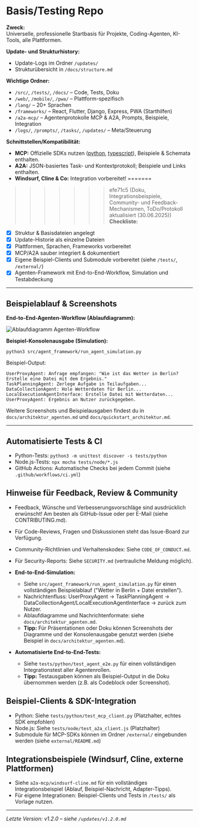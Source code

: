 
# Basis/Testing Repo

**Zweck:**  
Universelle, professionelle Startbasis für Projekte, Coding-Agenten, KI-Tools, alle Plattformen.

**Update- und Strukturhistory:**  
- Update-Logs im Ordner `/updates/`
- Strukturübersicht in `/docs/structure.md`

**Wichtige Ordner:**  
- `/src/`, `/tests/`, `/docs/` – Code, Tests, Doku
- `/web/`, `/mobile/`, `/pwa/` – Plattform-spezifisch
- `/lang/` – 20+ Sprachen
- `/frameworks/` – React, Flutter, Django, Express, PWA (Starthilfen)
- `/a2a-mcp/` – Agentenprotokolle MCP & A2A, Prompts, Beispiele, Integration
- `/logs/`, `/prompts/`, `/tasks/`, `/updates/` – Meta/Steuerung

**Schnittstellen/Kompatibilität:**
- **MCP:** Offizielle SDKs nutzen ([python](https://github.com/modelcontextprotocol/python-sdk), [typescript](https://github.com/modelcontextprotocol/typescript-sdk)), Beispiele & Schemata enthalten.
- **A2A:** JSON-basiertes Task- und Kontextprotokoll; Beispiele und Links enthalten.
- **Windsurf, Cline & Co:** Integration vorbereitet!
=======
>>>>>>> efe71c5 (Doku, Integrationsbeispiele, Community- und Feedback-Mechanismen, ToDo/Protokoll aktualisiert (30.06.2025))
**Checkliste:**  
- [x] Struktur & Basisdateien angelegt  
- [x] Update-Historie als einzelne Dateien  
- [x] Plattformen, Sprachen, Frameworks vorbereitet  
- [x] MCP/A2A sauber integriert & dokumentiert  
- [x] Eigene Beispiel-Clients und Submodule vorbereitet (siehe `/tests/`, `/external/`)
- [x] Agenten-Framework mit End-to-End-Workflow, Simulation und Testabdeckung

---

## Beispielablauf & Screenshots

**End-to-End-Agenten-Workflow (Ablaufdiagramm):**

![Ablaufdiagramm Agenten-Workflow](docs/assets/ablauf_agenten_workflow.png)

**Beispiel-Konsolenausgabe (Simulation):**

```shell
python3 src/agent_framework/run_agent_simulation.py
```

Beispiel-Output:
```text
UserProxyAgent: Anfrage empfangen: "Wie ist das Wetter in Berlin? Erstelle eine Datei mit dem Ergebnis."
TaskPlanningAgent: Zerlege Aufgabe in Teilaufgaben...
DataCollectionAgent: Hole Wetterdaten für Berlin...
LocalExecutionAgentInterface: Erstelle Datei mit Wetterdaten...
UserProxyAgent: Ergebnis an Nutzer zurückgegeben.
```

Weitere Screenshots und Beispielausgaben findest du in `docs/architektur_agenten.md` und `docs/quickstart_architektur.md`.

---


## Automatisierte Tests & CI

- Python-Tests: `python3 -m unittest discover -s tests/python`
- Node.js-Tests: `npx mocha tests/node/*.js`
- GitHub Actions: Automatische Checks bei jedem Commit (siehe `.github/workflows/ci.yml`)




## Hinweise für Feedback, Review & Community

- Feedback, Wünsche und Verbesserungsvorschläge sind ausdrücklich erwünscht! Am besten als GitHub-Issue oder per E-Mail (siehe CONTRIBUTING.md).
- Für Code-Reviews, Fragen und Diskussionen steht das Issue-Board zur Verfügung.
- Community-Richtlinien und Verhaltenskodex: Siehe `CODE_OF_CONDUCT.md`.
- Für Security-Reports: Siehe `SECURITY.md` (vertrauliche Meldung möglich).

- **End-to-End-Simulation:**
  - Siehe `src/agent_framework/run_agent_simulation.py` für einen vollständigen Beispielablauf ("Wetter in Berlin + Datei erstellen").
  - Nachrichtenfluss: UserProxyAgent → TaskPlanningAgent → DataCollectionAgent/LocalExecutionAgentInterface → zurück zum Nutzer.
  - Ablaufdiagramme und Nachrichtenformate: siehe `docs/architektur_agenten.md`.
  - **Tipp:** Für Präsentationen oder Doku können Screenshots der Diagramme und der Konsolenausgabe genutzt werden (siehe Beispiel in `docs/architektur_agenten.md`).

- **Automatisierte End-to-End-Tests:**
  - Siehe `tests/python/test_agent_e2e.py` für einen vollständigen Integrationstest aller Agentenrollen.
  - **Tipp:** Testausgaben können als Beispiel-Output in die Doku übernommen werden (z.B. als Codeblock oder Screenshot).

## Beispiel-Clients & SDK-Integration

- Python: Siehe `tests/python/test_mcp_client.py` (Platzhalter, echtes SDK empfohlen)
- Node.js: Siehe `tests/node/test_a2a_client.js` (Platzhalter)
- Submodule für MCP-SDKs können im Ordner `/external/` eingebunden werden (siehe `external/README.md`)

## Integrationsbeispiele (Windsurf, Cline, externe Plattformen)

- Siehe `a2a-mcp/windsurf-cline.md` für ein vollständiges Integrationsbeispiel (Ablauf, Beispiel-Nachricht, Adapter-Tipps).
- Für eigene Integrationen: Beispiel-Clients und Tests in `/tests/` als Vorlage nutzen.

---

*Letzte Version: v1.2.0 – siehe `/updates/v1.2.0.md`*